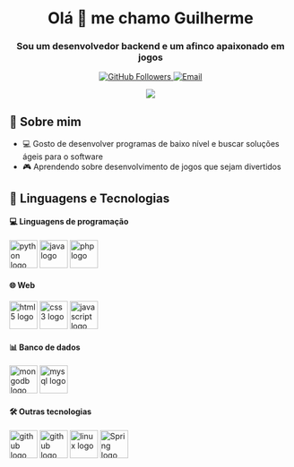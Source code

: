 <div align="center">
  <h1>Olá 👋 me chamo Guilherme</h1>
  <h3>Sou um desenvolvedor backend e um afinco apaixonado em jogos</h3>

  <p>
    <a href="https://github.com/pytuna">
      <img src="https://img.shields.io/github/followers/Pytuna?label=Follow&style=social" alt="GitHub Followers">
    </a>
    <a href="mailto:guilhrmriber@gmail.com">
      <img src="https://img.shields.io/badge/Email-Me-blue?style=flat&logo=gmail" alt="Email">
    </a>
  </p>
</div>

<div align="center">
  <img src="assets/dance-skeleton.gif">
</div>

## 🌟 Sobre mim
- 💻 Gosto de desenvolver programas de baixo nível e buscar soluções ágeis para o software
- 🎮 Aprendendo sobre desenvolvimento de jogos que sejam divertidos

## 🤖 Linguagens e Tecnologias

#### 💻 Linguagens de programação 
<div align="left">
  <img src="https://cdn.jsdelivr.net/gh/tandpfun/skill-icons@main/icons/Python-Dark.svg" height="50" alt="python logo" />
<!--   <img src="https://cdn.jsdelivr.net/gh/tandpfun/skill-icons@main/icons/C.svg" height="50" alt="c logo" />
  <img src="https://cdn.jsdelivr.net/gh/tandpfun/skill-icons@main/icons/CPP.svg" height="50" alt="cpp logo" /> -->
  <img src="https://cdn.jsdelivr.net/gh/tandpfun/skill-icons@main/icons/Java-Dark.svg" height="50" alt="java logo" />
  <img src="https://cdn.jsdelivr.net/gh/tandpfun/skill-icons@main/icons/PHP-Dark.svg" height="50" alt="php logo" />
</div>

#### 🌐 Web  
<div align="left">
  <img src="https://cdn.jsdelivr.net/gh/tandpfun/skill-icons@main/icons/HTML.svg" height="50" alt="html5 logo" />
  <img src="https://cdn.jsdelivr.net/gh/tandpfun/skill-icons@main/icons/CSS.svg" height="50" alt="css3 logo" />
  <img src="https://cdn.jsdelivr.net/gh/tandpfun/skill-icons@main/icons/JavaScript.svg" height="50" alt="javascript logo" />
</div>

#### 📊 Banco de dados  
<div align="left">
  <img src="https://cdn.jsdelivr.net/gh/tandpfun/skill-icons@main/icons/MongoDB.svg" height="50" alt="mongodb logo" />
  <img src="https://cdn.jsdelivr.net/gh/tandpfun/skill-icons@main/icons/MySQL-Dark.svg" height="50" alt="mysql logo" />
</div>

#### 🛠️ Outras tecnologias  
<div align="left">
  <img src="https://cdn.jsdelivr.net/gh/tandpfun/skill-icons@main/icons/Git.svg" height="50" alt="github logo" />
  <img src="https://cdn.jsdelivr.net/gh/tandpfun/skill-icons@main/icons/Github-Dark.svg" height="50" alt="github logo" />
  <img src="https://cdn.jsdelivr.net/gh/tandpfun/skill-icons@main/icons/Linux-Light.svg" height="50" alt="linux logo" />
  <img src="https://cdn.jsdelivr.net/gh/tandpfun/skill-icons@main/icons/Spring-Dark.svg" height="50" alt="Spring logo"/>
</div>
